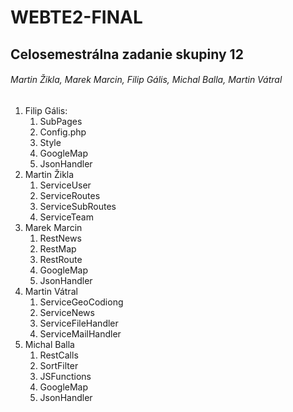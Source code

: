 # WEBTE2-FINAL

## Celosemestrálna zadanie skupiny 12
###### Martin Žikla, Marek Marcin, Filip Gális, Michal Balla, Martin Vátral


1. Filip Gális: 
    1. SubPages
    2. Config.php
    3. Style
    4. GoogleMap
    5. JsonHandler
2. Martin Žikla
    1. ServiceUser
    2. ServiceRoutes
    3. ServiceSubRoutes
    4. ServiceTeam
3. Marek Marcin
    1. RestNews
    2. RestMap
    3. RestRoute
    4. GoogleMap
    5. JsonHandler
4. Martin Vátral
    1. ServiceGeoCodiong
    2. ServiceNews
    3. ServiceFileHandler
    4. ServiceMailHandler
5. Michal Balla
    1. RestCalls
    2. SortFilter
    3. JSFunctions
    4. GoogleMap
    5. JsonHandler
    

    